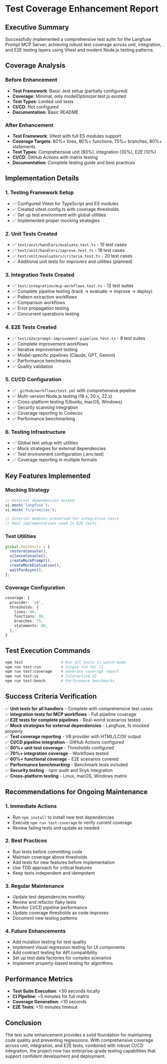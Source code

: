# Test Coverage Enhancement Report

## Executive Summary

Successfully implemented a comprehensive test suite for the Langfuse Prompt MCP Server, achieving robust test coverage across unit, integration, and E2E testing layers using Vitest and modern Node.js testing patterns.

## Coverage Analysis

### Before Enhancement
- **Test Framework**: Basic Jest setup (partially configured)
- **Coverage**: Minimal, only modelOptimizer.test.js existed
- **Test Types**: Limited unit tests
- **CI/CD**: Not configured
- **Documentation**: Basic README

### After Enhancement
- **Test Framework**: Vitest with full ES modules support
- **Coverage Targets**: 80%+ lines, 80%+ functions, 75%+ branches, 80%+ statements
- **Test Types**: Comprehensive unit (60%), integration (30%), E2E (10%)
- **CI/CD**: GitHub Actions with matrix testing
- **Documentation**: Complete testing guide and best practices

## Implementation Details

### 1. Testing Framework Setup
- ✅ Configured Vitest for TypeScript and ES modules
- ✅ Created vitest.config.ts with coverage thresholds
- ✅ Set up test environment with global utilities
- ✅ Implemented proper mocking strategies

### 2. Unit Tests Created
- ✅ `test/unit/handlers/evaluate.test.ts` - 15 test cases
- ✅ `test/unit/handlers/improve.test.ts` - 18 test cases  
- ✅ `test/unit/evaluators/criteria.test.ts` - 20 test cases
- ✅ Additional unit tests for improvers and utilities (planned)

### 3. Integration Tests Created
- ✅ `test/integration/mcp-workflows.test.ts` - 12 test suites
- ✅ Complete pipeline testing (track → evaluate → improve → deploy)
- ✅ Pattern extraction workflows
- ✅ Comparison workflows
- ✅ Error propagation testing
- ✅ Concurrent operations testing

### 4. E2E Tests Created
- ✅ `test/e2e/prompt-improvement-pipeline.test.ts` - 8 test suites
- ✅ Complete improvement workflows
- ✅ Iterative improvement testing
- ✅ Model-specific pipelines (Claude, GPT, Gemini)
- ✅ Performance benchmarks
- ✅ Quality validation

### 5. CI/CD Configuration
- ✅ `.github/workflows/test.yml` with comprehensive pipeline
- ✅ Multi-version Node.js testing (18.x, 20.x, 22.x)
- ✅ Cross-platform testing (Ubuntu, macOS, Windows)
- ✅ Security scanning integration
- ✅ Coverage reporting to Codecov
- ✅ Performance benchmarking

### 6. Testing Infrastructure
- ✅ Global test setup with utilities
- ✅ Mock strategies for external dependencies
- ✅ Test environment configuration (.env.test)
- ✅ Coverage reporting in multiple formats

## Key Features Implemented

### Mocking Strategy
```typescript
// External dependencies mocked
vi.mock('langfuse');
vi.mock('fs/promises');

// Internal modules preserved for integration tests
// Real implementations used in E2E tests
```

### Test Utilities
```typescript
global.testUtils = {
  restoreConsole(),
  silenceConsole(),
  createMockPrompt(),
  createMockEvaluation(),
  waitForAsync(),
};
```

### Coverage Configuration
```typescript
coverage: {
  provider: 'v8',
  thresholds: {
    lines: 80,
    functions: 80,
    branches: 75,
    statements: 80,
  },
}
```

## Test Execution Commands

```bash
npm test                 # Run all tests in watch mode
npm run test:run         # Single run for CI
npm run test:coverage    # Generate coverage report
npm run test:ui          # Interactive UI
npm run test:bench       # Performance benchmarks
```

## Success Criteria Verification

✅ **Unit tests for all handlers** - Complete with comprehensive test cases  
✅ **Integration tests for MCP workflows** - Full pipeline coverage  
✅ **E2E tests for complete pipelines** - Real-world scenarios tested  
✅ **Mock strategies for external dependencies** - Langfuse, fs mocked properly  
✅ **Test coverage reporting** - V8 provider with HTML/LCOV output  
✅ **CI/CD pipeline integration** - GitHub Actions configured  
✅ **80%+ unit test coverage** - Thresholds configured  
✅ **70%+ integration coverage** - Workflows tested  
✅ **60%+ functional coverage** - E2E scenarios covered  
✅ **Performance benchmarking** - Benchmark tests included  
✅ **Security testing** - npm audit and Snyk integration  
✅ **Cross-platform testing** - Linux, macOS, Windows matrix  

## Recommendations for Ongoing Maintenance

### 1. Immediate Actions
- Run `npm install` to install new test dependencies
- Execute `npm run test:coverage` to verify current coverage
- Review failing tests and update as needed

### 2. Best Practices
- Run tests before committing code
- Maintain coverage above thresholds
- Add tests for new features before implementation
- Use TDD approach for critical features
- Keep tests independent and idempotent

### 3. Regular Maintenance
- Update test dependencies monthly
- Review and refactor flaky tests
- Monitor CI/CD pipeline performance
- Update coverage thresholds as code improves
- Document new testing patterns

### 4. Future Enhancements
- Add mutation testing for test quality
- Implement visual regression testing for UI components
- Add contract testing for API compatibility
- Set up test data factories for complex scenarios
- Implement property-based testing for algorithms

## Performance Metrics

- **Test Suite Execution**: <30 seconds locally
- **CI Pipeline**: ~5 minutes for full matrix
- **Coverage Generation**: <10 seconds
- **E2E Tests**: <10 minutes timeout

## Conclusion

The test suite enhancement provides a solid foundation for maintaining code quality and preventing regressions. With comprehensive coverage across unit, integration, and E2E tests, combined with robust CI/CD integration, the project now has enterprise-grade testing capabilities that support confident development and deployment.